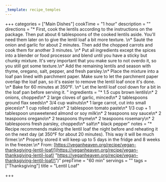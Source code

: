 ```yaml
---
_template: recipe_temples
---
```



+++
categories = ["Main Dishes"]
cookTime = "1 hour"
description = ""
directions = "* First, cook the lentils according to the instructions on the package. Then put about 6 tablespoons of the cooked lentils aside. You'll need them later on to give the lentil loaf a bit more texture. \n* Sauté the onion and garlic for about 2 minutes. Then add the chopped carrots and cook them for another 3 minutes. \n* Put all ingredients except the spices into a blender or food processor and blend until you have a sticky but chunky mixture. It's very important that you make sure to not overdo it, so you still got some texture.\n* Add the remaining lentils and season with thyme, oregano, salt, pepper, and fresh parsley.\n* Place the mixture into a loaf pan lined with parchment paper. Make sure to let the parchment paper overlap the loaf pan, so it's easier to remove the lentil loaf once it's done. \n* Bake for 60 minutes at 350°F. \n* Let the lentil loaf cool down for a bit in the loaf pan before serving it. "
ingredients = "* 1.5 cups brown lentils\n* 2 onions, chopped\n* 2 large cloves of garlic, minced\n* 2 tablespoons ground flax seeds\n* 3/4 cup walnuts\n* 1 large carrot, cut into small pieces\n* 1 cup rolled oats\n* 2 tablespoon tomato paste\n* 1/3 cup + 1 tablespoon unsweetened almond or soy milk\n* 2 teaspoons soy sauce\n* 2 teaspoons oregano\n* 2 teaspoons thyme\n* 2 teaspoons rosemary\n* 2 tablespoons fresh parsley, chopped\n* salt\n* black pepper"
notes = "* Recipe recommends making the lentil loaf the night before and reheating it on the next day (at 350°F for about 20 minutes). This way it will be much firmer.\n* Properly stored it will keep up to 5 days in the fridge and 8 weeks in the freezer.\n* From: [https://veganheaven.org/recipe/vegan-thanksgiving-lentil-loaf/](https://veganheaven.org/recipe/vegan-thanksgiving-lentil-loaf/ \"https://veganheaven.org/recipe/vegan-thanksgiving-lentil-loaf/\")"
prepTime = "60 min"
servings = ""
tags = ["Thanksgiving"]
title = "Lentil Loaf"

+++
